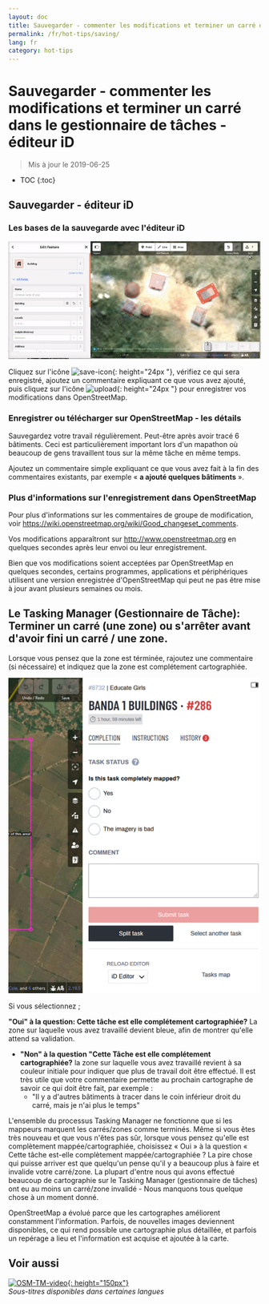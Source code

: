 ```yaml
---
layout: doc
title: Sauvegarder - commenter les modifications et terminer un carré dans le gestionnaire de tâches - éditeur iD
permalink: /fr/hot-tips/saving/
lang: fr
category: hot-tips
---
```


Sauvegarder - commenter les modifications et terminer un carré dans le gestionnaire de tâches - éditeur iD
============

> Mis à jour le 2019-06-25

- TOC
{:toc}

Sauvegarder - éditeur iD
------------------

### Les bases de la sauvegarde avec l'éditeur iD ####

![saving OSM][]


Cliquez sur l'icône ![save-icon]{: height="24px "}, vérifiez ce qui sera enregistré, ajoutez un commentaire expliquant ce que vous avez ajouté, puis cliquez sur l'icône ![upload]{: height="24px "}  pour enregistrer vos modifications dans OpenStreetMap.  

### Enregistrer ou télécharger sur OpenStreetMap - les détails ####

Sauvegardez votre travail régulièrement. Peut-être après avoir tracé 6 bâtiments. Ceci est particulièrement important lors d'un mapathon où beaucoup de gens travaillent tous sur la même tâche en même temps.  

Ajoutez un commentaire simple expliquant ce que vous avez fait à la fin des commentaires existants, par exemple « **a ajouté quelques bâtiments** ».  

### Plus d'informations sur l'enregistrement dans OpenStreetMap ###

Pour plus d'informations sur les commentaires de groupe de modification, voir <https://wiki.openstreetmap.org/wiki/Good_changeset_comments>.  

Vos modifications apparaîtront sur <http://www.openstreetmap.org> en quelques secondes après leur envoi ou leur enregistrement.  

Bien que vos modifications soient acceptées par OpenStreetMap en quelques secondes, certains programmes, applications et périphériques utilisent une version enregistrée d'OpenStreetMap qui peut ne pas être mise à jour avant plusieurs semaines ou mois.  

Le Tasking Manager (Gestionnaire de Tâche): Terminer un carré (une zone) ou s'arrêter  avant d'avoir fini un carré / une zone.  
-------------------------------------------------------------------

Lorsque vous pensez que la zone est términée, rajoutez une commentaire (si nécessaire) et indiquez que la zone est complétement cartographiée.

![Stop Mapping][]  

Si vous sélectionnez ;

**"Oui" à la question: Cette tâche est elle complétement cartographiée?** La zone sur laquelle vous avez travaillé devient bleue, afin de montrer qu'elle attend sa validation.   
- **"Non" à la question "Cette Tâche est elle complétement cartographiée?** la zone sur laquelle vous avez travaillé revient à sa couleur initiale pour indiquer que plus de travail doit être effectué.  Il est très utile que votre commentaire permette au prochain cartographe de savoir ce qui doit être fait, par exemple :  
    - "Il y a d'autres bâtiments à tracer dans le coin inférieur droit du carré, mais je n'ai plus le temps"  

L'ensemble du processus Tasking Manager ne fonctionne que si les mappeurs marquent les carrés/zones comme terminés. Même si vous êtes très nouveau et que vous n'êtes pas sûr, lorsque vous pensez qu'elle est complètement mappée/cartographiée, choisissez « Oui » à la question « Cette tâche est-elle complètement mappée/cartographiée ? La pire chose qui puisse arriver est que quelqu'un pense qu'il y a beaucoup plus à faire et invalide votre carré/zone. La plupart d'entre nous qui avons effectué beaucoup de cartographie sur le Tasking Manager (gestionnaire de tâches) ont eu au moins un carré/zone invalidé - Nous manquons tous quelque chose à un moment donné.  

OpenStreetMap a évolué parce que les cartographes améliorent constamment l'information. Parfois, de nouvelles images deviennent disponibles, ce qui rend possible une cartographie plus détaillée, et parfois un repérage a lieu et l'information est acquise et ajoutée à la carte.   

Voir aussi  
---------

[![OSM-TM-video]{: height="150px"}](https://www.youtube.com/watch?v=_feTGQXLf_M&list=PLb9506_-6FMHZ3nwn9heri3xjQKrSq1hN&index=9 "Humanitarian OpenStreetMap Team - Tutoriels vidéo du gestionnaire de tâches")  
*Sous-titres disponibles dans certaines langues*  



[saving OSM]:/images/hot-tips/saving.gif
[keymon]:/images/hot-tips/keymon.png
[Stop Mapping]:/images/hot-tips/20190625-TM-stop-mapping-800px.png
[id issues icon]: /images/hot-tips/id-issues.png
[warn when mapping]: /images/hot-tips/20190625-warn-when-mapping.png
[id issues]: /images/hot-tips/20190625-id-issues.png
[id issues everywhere]: /images/hot-tips/20190625-id-issues-everywhere.png
[save-icon]: /images/beginner/save-icon.png "Icône Sauvegarder"
[upload]: /images/beginner/upload.png "Charger"
[arrow-up]: /images/arrow-up.png
[OSM-TM-video]: /images/hot-tips/OSM-TM-video.png "Humanitarian OpenStreetMap Team - Tutoriels video du Tasking Manager"